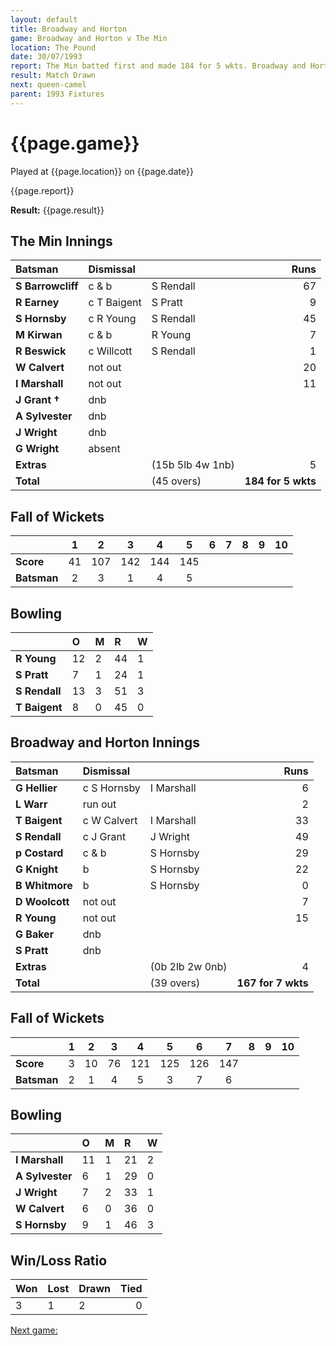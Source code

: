 ```yaml
---
layout: default
title: Broadway and Horton
game: Broadway and Horton v The Min
location: The Pound
date: 30/07/1993
report: The Min batted first and made 184 for 5 wkts. Broadway and Horton replied with 167 for 7 wkts when time ran out
result: Match Drawn
next: queen-camel
parent: 1993 Fixtures
---
```


# {{page.game}}

Played at {{page.location}} on {{page.date}}

{{page.report}}

**Result:** {{page.result}}

## The Min Innings

| Batsman | Dismissal |  | Runs |
|:---|:---|---|---:|
| **S Barrowcliff** | c & b | S Rendall| 67 | 
| **R Earney** | c T Baigent | S Pratt | 9 | 
| **S Hornsby** | c R Young | S Rendall | 45 | 
| **M Kirwan** | c & b | R Young | 7 | 
| **R Beswick** | c Willcott | S Rendall | 1 | 
| **W Calvert** | not out |  | 20 | 
| **I Marshall** | not out |  | 11 | 
| **J Grant &#8224;** | dnb |  |  | 
| **A Sylvester** | dnb |  |  | 
| **J Wright** | dnb |  |  |
| **G Wright** | absent |  |  | 
| **Extras** | | (15b 5lb 4w 1nb) | 5 | 
| **Total** | | (45 overs) | **184 for 5 wkts** | 

## Fall of Wickets

| | 1 | 2 | 3 | 4 | 5 | 6 | 7 | 8 | 9 | 10 |
|---|:---:|:---:|:---:|:---:|:---:|:---:|:---:|:---:|:---:|:---:|
| **Score** | 41 | 107 | 142 | 144 | 145 |  |  |  |  |  |
| **Batsman** | 2 | 3 | 1 | 4 | 5 |  |  |  |  |  |

## Bowling

| | O | M | R | W |
|---|:---|:---|:---|:---|
| **R Young** | 12 | 2 | 44 | 1 | 
| **S Pratt** | 7 | 1 | 24 | 1 | 
| **S Rendall** | 13 | 3 | 51 | 3 | 
| **T Baigent** | 8 | 0 | 45 | 0 | 

## Broadway and Horton Innings

| Batsman | Dismissal |  | Runs |
|:---|:---|---|---:|
| **G Hellier** | c S Hornsby | I Marshall | 6 | 
| **L Warr** | run out |  | 2 | 
| **T Baigent** | c W Calvert | I Marshall | 33 | 
| **S Rendall** | c J Grant | J Wright | 49 | 
| **p Costard** | c & b | S Hornsby | 29 | 
| **G Knight** | b | S Hornsby | 22 |
| **B Whitmore** | b | S Hornsby | 0 | 
| **D Woolcott** | not out |  | 7 |
| **R Young** | not out |  | 15 | 
| **G Baker** | dnb |  |  | 
| **S Pratt** | dnb |  |  |
| **Extras** | | (0b 2lb 2w 0nb) | 4 | 
| **Total** | | (39 overs) | **167 for 7 wkts** | 

## Fall of Wickets

| | 1 | 2 | 3 | 4 | 5 | 6 | 7 | 8 | 9 | 10 |
|---|:---:|:---:|:---:|:---:|:---:|:---:|:---:|:---:|:---:|:---:|
| **Score** | 3 | 10 | 76 | 121 | 125 | 126 | 147 |  |  |  |
| **Batsman** | 2 | 1 | 4 | 5 | 3 | 7 | 6 |  |  |  |

## Bowling

| | O | M | R | W |
|---|:---|:---|:---|:---|
| **I Marshall** | 11 | 1 | 21 | 2 | 
| **A Sylvester** | 6 | 1 | 29 | 0 | 
| **J Wright** | 7 | 2 | 33 | 1 | 
| **W Calvert** | 6 | 0 | 36 | 0 | 
| **S Hornsby** | 9 | 1 | 46 | 3 |

## Win/Loss Ratio

| Won | Lost | Drawn | Tied |
|:---|:---|:---|---:|
| 3 | 1 | 2 | 0 |

[Next game:]({{page.next}})